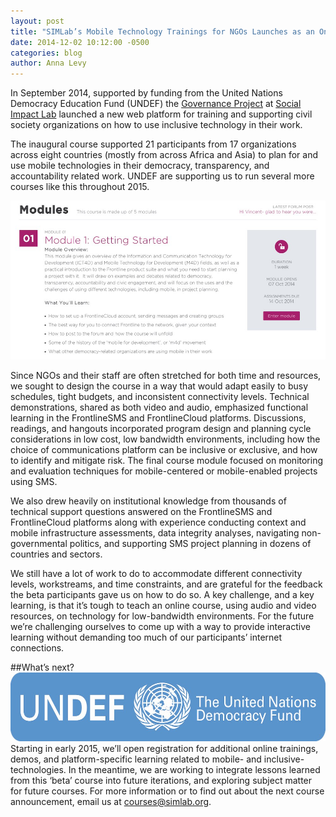 ```yaml
---
layout: post 
title: "SIMLab’s Mobile Technology Trainings for NGOs Launches as an Online Course"
date: 2014-12-02 10:12:00 -0500
categories: blog
author: Anna Levy
---
```

In September 2014, supported by funding from the United Nations Democracy Education Fund (UNDEF)  the [Governance Project](http://simlab.org/governance/) at [Social Impact Lab](http://simlab.org/) launched a new web platform for training and supporting civil society organizations on how to use inclusive technology in their work. 

The inaugural course supported 21 participants from 17 organizations across eight countries (mostly from across Africa and Asia) to plan for and use mobile technologies in their democracy, transparency, and accountability related work. UNDEF are supporting us to run several more courses like this throughout 2015. 

<img src="/images/post_images/undef_ss.jpg" class="fluid post image">

Since NGOs and their staff are often stretched for both time and resources, we sought to design the course in a way that would adapt easily to busy schedules, tight budgets, and inconsistent connectivity levels. Technical demonstrations, shared as both video and audio, emphasized functional learning in the FrontlineSMS and FrontlineCloud platforms. Discussions, readings, and hangouts incorporated program design and planning cycle considerations in low cost, low bandwidth environments, including how the choice of communications platform can be inclusive or exclusive, and how to identify and mitigate risk. The final course module focused on monitoring and evaluation techniques for mobile-centered or mobile-enabled projects using SMS.

We also drew heavily on institutional knowledge from thousands of technical support questions answered on the FrontlineSMS and FrontlineCloud platforms along with experience conducting context and mobile infrastructure assessments, data integrity analyses, navigating non-governmental politics, and supporting SMS project planning in dozens of countries and sectors.  

We still have a lot of work to do to accommodate different connectivity levels, workstreams, and time constraints, and are grateful for the feedback the beta participants gave us on how to do so. A key challenge, and a key learning, is that it’s tough to teach an online course, using audio and video resources, on technology for low-bandwidth environments. For the future we’re challenging ourselves to come up with a way to provide interactive learning without demanding too much of our participants’ internet connections.

##What’s next? 
<img src="/images/post_images/undef_logo.jpg" class="fluid post image">
Starting in early 2015, we’ll open registration for additional online trainings, demos, and platform-specific learning related to mobile- and inclusive-technologies.  In the meantime, we are working to integrate lessons learned from this ‘beta’ course into future iterations, and exploring subject matter for future courses. For more information or to find out about the next course announcement, email us at [courses@simlab.org](mailto:courses@simlab.org).

